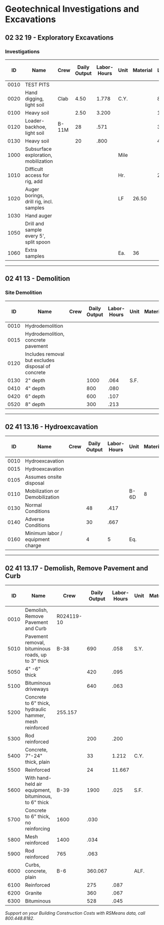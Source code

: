 # Geotechnical Investigations and Excavations

## 02 32 19 - Exploratory Excavations

### Investigations

| ID    | Name                     | Crew             | Daily Output | Labor-Hours | Unit | Material | Labor | Equipment | Total | Total Incl O&P |
|-------|--------------------------|------------------|--------------|-------------|-------|----------|--------|-----------|--------|----------------|
| 0010  | TEST PITS                |                  |              |             |       |          |        |           |        |                |
| 0020  | Hand digging, light soil | Clab             | 4.50         | 1.778       | C.Y.  |          | 81     |           | 81     | 121            |
| 0100  | Heavy soil               |                  | 2.50         | 3.200       |       |          | 146    |           | 146    | 217            |
| 0120  | Loader-backhoe, light soil | B-11M          | 28           | .571        |       |          | 30.50  | 14.35     | 44.85  | 61             |
| 0130  | Heavy soil               |                  | 20           | .800        |       |          | 42.50  | 20        | 62.50  | 85             |
| 1000  | Subsurface exploration, mobilization |          |              |             | Mile  |          |        |           |        | 6.75           |
| 1010  | Difficult access for rig, add |             |              |             | Hr.   |          | 260    | 320       |        |                |
| 1020  | Auger borings, drill rig, incl. samples |     |              |             | LF    | 26.50    |        | 33        |        |                |
| 1030  | Hand auger               |                  |              |             |       |          |        | 31.50     | 40     |                |
| 1050  | Drill and sample every 5', split spoon |     |              |             |       |          |        | 31.50     | 40     |                |
| 1060  | Extra samples            |                  |              |             | Ea.   | 36       |        | 45.50     |        |                |

---

## 02 41 13 - Demolition

### Site Demolition

| ID    | Name                     | Crew             | Daily Output | Labor-Hours | Unit | Material | Labor | Equipment | Total | Total Incl O&P |
|-------|--------------------------|------------------|--------------|-------------|-------|----------|--------|-----------|--------|----------------|
| 0010  | Hydrodemolition          |                  |              |             |       |          |        |           |        |                |
| 0015  | Hydrodemolition, concrete pavement |          |              |             |       |          |        |           |        |                |
| 0120  | Includes removal but excludes disposal of concrete | | | | | | | | | |
| 0130  | 2" depth                 |                  | 1000         | .064        | S.F.  |          | 3.23   | 3         | 6.23   | 8.10           |
| 0410  | 4" depth                 |                  | 800          | .080        |       |          | 4.04   | 3.75      | 7.79   | 10.15          |
| 0420  | 6" depth                 |                  | 600          | .107        |       |          | 5.40   | 50        | 10.40  | 13.50          |
| 0520  | 8" depth                 |                  | 300          | .213        |       |          | 10.75  | 10        | 20.75  | 27             |

---

## 02 41 13.16 - Hydroexcavation

| ID    | Name                     | Crew             | Daily Output | Labor-Hours | Unit | Material | Labor | Equipment | Total | Total Incl O&P |
|-------|--------------------------|------------------|--------------|-------------|-------|----------|--------|-----------|--------|----------------|
| 0010  | Hydroexcavation          |                  |              |             |       |          |        |           |        |                |
| 0015  | Hydroexcavation          |                  |              |             |       |          |        |           |        |                |
| 0105  | Assumes onsite disposal  |                  |              |             |       |          |        |           |        |                |
| 0110  | Mobilization or Demobilization |             |              |             | B-6D  | 8        | 2.500  | Ea.       | 130    | 375            |
| 0130  | Normal Conditions        |                  | 48           | .417        |       |          | 21.50  | 27.50     | 49     | 62             |
| 0140  | Adverse Conditions       |                  | 30           | .667        |       |          | 34.50  | 44        | 78.50  | 100            |
| 0160  | Minimum labor / equipment charge |          | 4            | 5           | Eq.   |          | 260    | 330       | 590    | 750            |

---

## 02 41 13.17 - Demolish, Remove Pavement and Curb

| ID    | Name                     | Crew             | Daily Output | Labor-Hours | Unit | Material | Labor | Equipment | Total | Total Incl O&P |
|-------|--------------------------|------------------|--------------|-------------|-------|----------|--------|-----------|--------|----------------|
| 0010  | Demolish, Remove Pavement and Curb | R024119-10 |              |             |       |          |        |           |        |                |
| 5010  | Pavement removal, bituminous roads, up to 3" thick | B-38 | 690 | .058 | S.Y. | | 2.97 | 1.94 | 4.91 | 6.55 |
| 5050  | 4" -6" thick            |                  | 420          | .095        |       |          | 4.88   | 3.20      | 8.08   | 10.75          |
| 5100  | Bituminous driveways     |                  | 640          | .063        |       |          | 3.20   | 2.10      | 5.30   | 7.10           |
| 5200  | Concrete to 6" thick, hydraulic hammer, mesh reinforced | 255.157 | | | | | 8.05 | 5.25 | 13.30 | 17.75 |
| 5300  | Rod reinforced           |                  | 200          | .200        |       |          | 10.25  | 6.70      | 16.95  | 22.50          |
| 5400  | Concrete, 7"-24" thick, plain |             | 33           | 1.212       | C.Y.  |          | 52     | 40.50     | 102.50 | 137            |
| 5500  | Reinforced               |                  | 24           | 11.667      |       |          | 85.53  | 56        | 141.50 | 189            |
| 5600  | With hand-held air equipment, bituminous, to 6" thick | B-39 | 1900 | .025 | S.F. | | 1.21 | .17 | 1.38 | 1.99 |
| 5700  | Concrete to 6" thick, no reinforcing | 1600 | .030 | | | | 1.43 | .21 | 1.64 | 2.37 |
| 5800  | Mesh reinforced          | 1400             | .034         |       |       |          | 1.64   | .24       | 1.88   | 2.70           |
| 5900  | Rod reinforced           | 765              | .063         |       |       |          | 3      | .43       | 3.43   | 4.95           |
| 6000  | Curbs, concrete, plain  | B-6              | 360.067      |             | ALF.  |          | 3.29   | .91       | 4.20   | 5.90           |
| 6100  | Reinforced               |                  | 275          | .087        |       |          | 4.31   | 1.20      | 5.51   | 7.70           |
| 6200  | Granite                  |                  | 360          | .067        |       |          | 3.29   | .91       | 4.20   | 5.90           |
| 6300  | Bituminous               |                  | 528          | .045        |       |          | 2.25   | .62       | 2.87   | 4.03           |

*Support on your Building Construction Costs with RSMeans data, call 800.448.8182.*